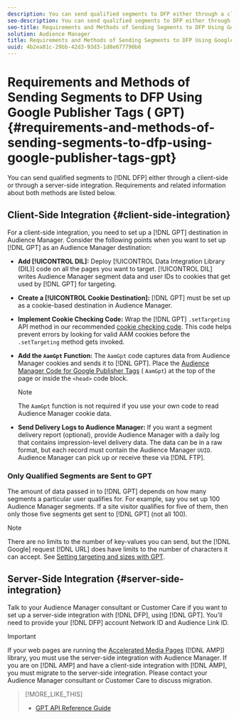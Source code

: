 ```yaml
---
description: You can send qualified segments to DFP either through a client-side or through a server-side integration. Requirements and related information about both methods are listed below.
seo-description: You can send qualified segments to DFP either through a client-side or through a server-side integration. Requirements and related information about both methods are listed below.
seo-title: Requirements and Methods of Sending Segments to DFP Using Google Publisher Tags (GPT)
solution: Audience Manager
title: Requirements and Methods of Sending Segments to DFP Using Google Publisher Tags (GPT)
uuid: 4b2ea81c-29bb-42d3-93d3-1d8e677790b6
---
```


# Requirements and Methods of Sending Segments to DFP Using Google Publisher Tags ( GPT) {#requirements-and-methods-of-sending-segments-to-dfp-using-google-publisher-tags-gpt}

You can send qualified segments to [!DNL DFP] either through a client-side or through a server-side integration. Requirements and related information about both methods are listed below.

## Client-Side Integration {#client-side-integration}

For a client-side integration, you need to set up a [!DNL GPT] destination in Audience Manager. Consider the following points when you want to set up [!DNL GPT] as an Audience Manager destination:

* **Add [!UICONTROL DIL]:** Deploy [!UICONTROL Data Integration Library (DIL)] code on all the pages you want to target. [!UICONTROL DIL] writes Audience Manager segment data and user IDs to cookies that get used by [!DNL GPT] for targeting.

* **Create a [!UICONTROL Cookie Destination]:** [!DNL GPT] must be set up as a cookie-based destination in Audience Manager.

* **Implement Cookie Checking Code:** Wrap the [!DNL GPT] `.setTargeting` API method in our recommended [cookie checking code](../../integration/gpt-aam-destination/gpt-aam-modify-api.md#concept_276DF2F702BE4D6180C855A7DE304097). This code helps prevent errors by looking for valid AAM cookies before the `.setTargeting` method gets invoked.

* **Add the `AamGpt` Function:** The `AamGpt` code captures data from Audience Manager cookies and sends it to [!DNL GPT]. Place the [Audience Manager Code for Google Publisher Tags](../../integration/gpt-aam-destination/gpt-aam-aamgpt-code.md#concept_C47C21701F0F437E823BABF4EB89E1DB) ( `AamGpt`) at the top of the page or inside the `<head>` code block.

  >[!NOTE]
  >
  >The `AamGpt` function is not required if you use your own code to read Audience Manager cookie data.

* **Send Delivery Logs to Audience Manager:** If you want a segment delivery report (optional), provide Audience Manager with a daily log that contains impression-level delivery data. The data can be in a raw format, but each record must contain the Audience Manager `UUID`. Audience Manager can pick up or receive these via [!DNL FTP].

### Only Qualified Segments are Sent to GPT

The amount of data passed in to [!DNL GPT] depends on how many segments a particular user qualifies for. For example, say you set up 100 Audience Manager segments. If a site visitor qualifies for five of them, then only those five segments get sent to [!DNL GPT] (not all 100).

>[!NOTE]
>
>There are no limits to the number of key-values you can send, but the [!DNL Google] request [!DNL URL] does have limits to the number of characters it can accept. See [Setting targeting and sizes with GPT](https://support.google.com/dfp_premium/bin/answer.py?hl=en&answer=1697712).

## Server-Side Integration {#server-side-integration}

Talk to your Audience Manager consultant or Customer Care if you want to set up a server-side integration with [!DNL DFP], using [!DNL GPT]. You'll need to provide your [!DNL DFP] account Network ID and Audience Link ID.

>[!IMPORTANT]
>
>If your web pages are running the [Accelerated Media Pages](https://www.ampproject.org/) ([!DNL AMP]) library, you must use the server-side integration with Audience Manager. If you are on [!DNL AMP] and have a client-side integration with [!DNL AMP], you must migrate to the server-side integration. Please contact your Audience Manager consultant or Customer Care to discuss migration.

>[!MORE_LIKE_THIS]
>
>* [GPT API Reference Guide](https://support.google.com/dfp_premium/bin/answer.py?hl=en&answer=1650154)
